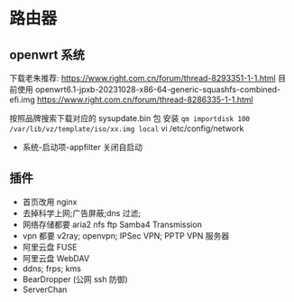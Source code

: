# 路由器

## openwrt 系统

下载老朱推荐: https://www.right.com.cn/forum/thread-8293351-1-1.html
目前使用 openwrt6.1-jpxb-20231028-x86-64-generic-squashfs-combined-efi.img https://www.right.com.cn/forum/thread-8286335-1-1.html

按照品牌搜索下载对应的 sysupdate.bin 包
安装 `qm importdisk 100 /var/lib/vz/template/iso/xx.img local`
vi /etc/config/network

- 系统-启动项-appfilter 关闭自启动

## 插件

- 首页改用 nginx
- 去掉科学上网;广告屏蔽;dns 过滤;
- 网络存储都要 aria2 nfs ftp Samba4 Transmission
- vpn 都要 v2ray; openvpn; IPSec VPN; PPTP VPN 服务器
- 阿里云盘 FUSE
- 阿里云盘 WebDAV
- ddns; frps; kms
- BearDropper (公网 ssh 防御)
- ServerChan
